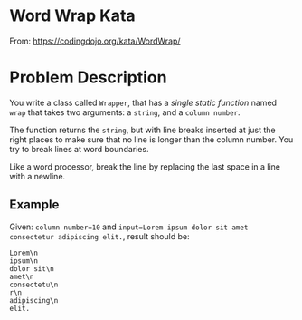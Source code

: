 # Word Wrap Kata
From: https://codingdojo.org/kata/WordWrap/

# Problem Description

You write a class called `Wrapper`, that has a *single static function* named `wrap` that takes two arguments: a `string`, and a `column number`. 

The function returns the `string`, but with line breaks inserted at just the right places to make sure that no line is longer than the column number. You try to break lines at word boundaries.

Like a word processor, break the line by replacing the last space in a line with a newline.

## Example
Given: `column number=10` and `input=Lorem ipsum dolor sit amet consectetur adipiscing elit.`, result should be:

```
Lorem\n 
ipsum\n
dolor sit\n
amet\n 
consectetu\n
r\n
adipiscing\n 
elit.
```
